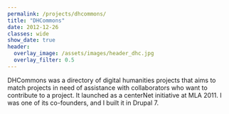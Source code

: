 ```yaml
---
permalink: /projects/dhcommons/
title: "DHCommons"
date: 2012-12-26
classes: wide
show_date: true
header:
  overlay_image: /assets/images/header_dhc.jpg
  overlay_filter: 0.5
---
```


DHCommons was a directory of digital humanities projects that aims to match projects in need of assistance with collaborators who want to contribute to a project. It launched as a centerNet initiative at MLA 2011. I was one of its co-founders, and I built it in Drupal 7.